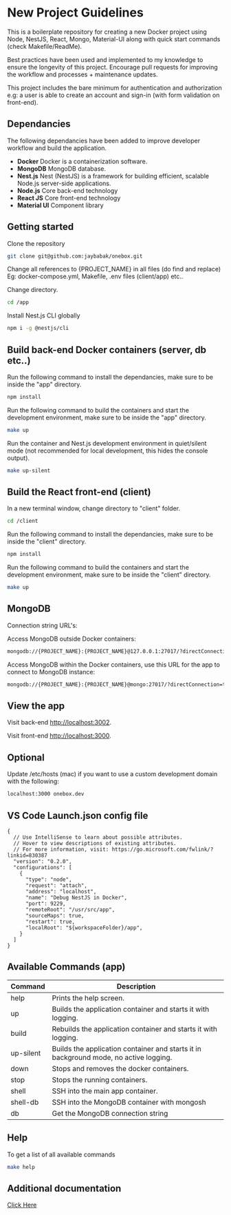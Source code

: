 # New Project Guidelines

This is a boilerplate repository for creating a new Docker project using Node, NestJS, React, Mongo, Material-UI along with quick start commands (check Makefile/ReadMe). 

Best practices have been used and implemented to my knowledge to ensure the longevity of this project. Encourage pull requests for improving the workflow and processes + maintenance updates.

This project includes the bare minimum for authentication and authorization e.g: a user is able to create an account and sign-in (with form validation on front-end).

## Dependancies

The following dependancies have been added to improve developer workflow and build the application.

*  **Docker** Docker is a containerization software.
*  **MongoDB** MongoDB database.
*  **Nest.js** Nest (NestJS) is a framework for building efficient, scalable Node.js server-side applications.
*  **Node.js** Core back-end technology
*  **React JS** Core front-end technology
*  **Material UI** Component library

## Getting started

Clone the repository

```bash
git clone git@github.com:jaybabak/onebox.git
```

Change all references to {PROJECT_NAME} in all files (do find and replace) Eg: docker-compose.yml, Makefile, .env files (client/app) etc..

Change directory.

```bash
cd /app
```

Install Nest.js CLI globally

```bash
npm i -g @nestjs/cli
```
## Build back-end Docker containers (server, db etc..)

Run the following command to install the dependancies, make sure to be inside the "app" directory.

```bash
npm install
```
Run the following command to build the containers and start the development environment, make sure to be inside the "app" directory.

```bash
make up
```
Run the container and Nest.js development environment in quiet/silent mode (not recommended for local development, this hides the console output).

```bash
make up-silent
```

## Build the React front-end (client)

In a new terminal window, change directory to "client" folder.

```bash
cd /client
```

Run the following command to install the dependancies, make sure to be inside the "client" directory.

```bash
npm install
```
Run the following command to build the containers and start the development environment, make sure to be inside the "client" directory.

```bash
make up
```

## MongoDB

Connection string URL's:

Access MongoDB outside Docker containers:

```bash
mongodb://{PROJECT_NAME}:{PROJECT_NAME}@127.0.0.1:27017/?directConnection=true&serverSelectionTimeoutMS=2000&appName=mongosh+1.5.0
```

Access MongoDB within the Docker containers, use this URL for the app to connect to MongoDB instance:

```bash
mongodb://{PROJECT_NAME}:{PROJECT_NAME}@mongo:27017/?directConnection=true&serverSelectionTimeoutMS=2000&appName=mongosh+1.5.0
```


## View the app

Visit back-end [http://localhost:3002](http://localhost:3002).

Visit front-end [http://localhost:3000](http://localhost:3000).

## Optional

Update /etc/hosts (mac) if you want to use a custom development domain with the following:

```bash
localhost:3000 onebox.dev
```

## VS Code Launch.json config file

```
{
  // Use IntelliSense to learn about possible attributes.
  // Hover to view descriptions of existing attributes.
  // For more information, visit: https://go.microsoft.com/fwlink/?linkid=830387
  "version": "0.2.0",
  "configurations": [
    {
      "type": "node",
      "request": "attach",
      "address": "localhost",
      "name": "Debug NestJS in Docker",
      "port": 9229,
      "remoteRoot": "/usr/src/app",
      "sourceMaps": true,
      "restart": true,
      "localRoot": "${workspaceFolder}/app",
    }
  ]
}
```

## Available Commands (app)
  
| Command | Description |
|--|--|
| help | Prints the help screen. |
| up | Builds the application container and starts it with logging. |
| build | Rebuilds the application container and starts it with logging. |
| up-silent | Builds the application container and starts it in background mode, no active logging. |
| down | Stops and removes the docker containers. |
| stop | Stops the running containers. |
| shell | SSH into the main app container. |
| shell-db | SSH into the MongoDB container with mongosh |
| db | Get the MongoDB connection string |

## Help

To get a list of all available commands

```bash
make help
```

## Additional documentation

[Click Here](https://github.com/jaybabak/onebox/tree/main/app)
